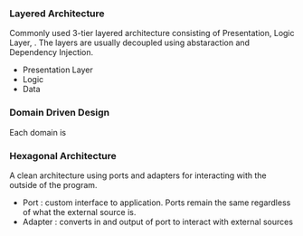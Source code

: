 ### Layered Architecture
Commonly used 3-tier layered architecture consisting of Presentation, Logic Layer, . The layers are usually decoupled using abstaraction and Dependency Injection.
- Presentation Layer
- Logic
- Data

### Domain Driven Design
Each domain is 
### Hexagonal Architecture
A clean architecture using ports and adapters for interacting with the outside of the program.
- Port : custom interface to application. Ports remain the same regardless of what the external source is.
- Adapter : converts in and output of port to interact with external sources